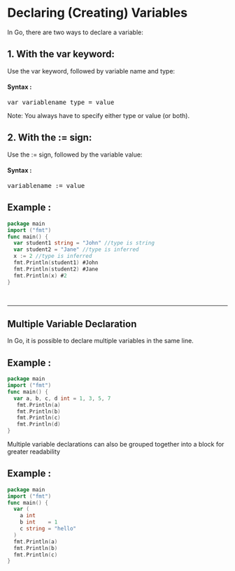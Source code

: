 # Declaring (Creating) Variables
In Go, there are two ways to declare a variable:

## 1. With the var keyword:
<p>Use the var keyword, followed by variable name and type:</p>

<h4>Syntax :</h4>
<p><tt>var variablename type = value</tt></p>
<p>Note: You always have to specify either type or value (or both).</p>

## 2. With the := sign:
<p>Use the := sign, followed by the variable value:</p>

<h4>Syntax :</h4>
<p><tt>variablename := value</tt></p>

<h2> Example :</h2>

```go
package main
import ("fmt")
func main() {
  var student1 string = "John" //type is string
  var student2 = "Jane" //type is inferred
  x := 2 //type is inferred
  fmt.Println(student1) #John
  fmt.Println(student2) #Jane
  fmt.Println(x) #2
}
```
<br>
<hr>

## Multiple Variable Declaration
<p>In Go, it is possible to declare multiple variables in the same line.<br>
<h2>Example :</h2></p>

```go
package main
import ("fmt")
func main() {
  var a, b, c, d int = 1, 3, 5, 7
   fmt.Println(a)
   fmt.Println(b)
   fmt.Println(c)
   fmt.Println(d)
}
```

<p>Multiple variable declarations can also be grouped together into a block for greater readability </p>

## Example :

```go
package main
import ("fmt")
func main() {
  var (
    a int
    b int    = 1
    c string = "hello"
  )
  fmt.Println(a)
  fmt.Println(b)
  fmt.Println(c)
}
```
